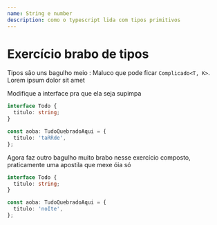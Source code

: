 ```yaml
---
name: String e number
description: como o typescript lida com tipos primitivos
---
```


# Exercício brabo de tipos

Tipos são uns bagulho meio : Maluco que pode ficar `Complicado<T, K>`. Lorem ipsum dolor sit amet

Modifique a interface pra que ela seja supimpa

```typescript
interface Todo {
  titulo: string;
}

const aoba: TudoQuebradoAqui = {
  titulo: 'taRRde',
};
```

Agora faz outro bagulho muito brabo nesse exercício composto, praticamente uma apostila que mexe óia só

```typescript
interface Todo {
  titulo: string;
}

const aoba: TudoQuebradoAqui = {
  titulo: 'noIte',
};
```
